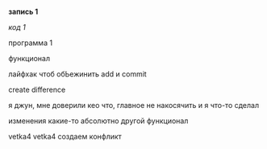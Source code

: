 **запись 1**

*код 1*

программа 1

функционал

лайфхак чтоб обЬежинить add и commit

create difference

я джун, мне доверили кео что, главное не накосячить и я что-то сделал

изменения какие-то
абсолютно другой функционал

vetka4 vetka4 создаем конфликт
